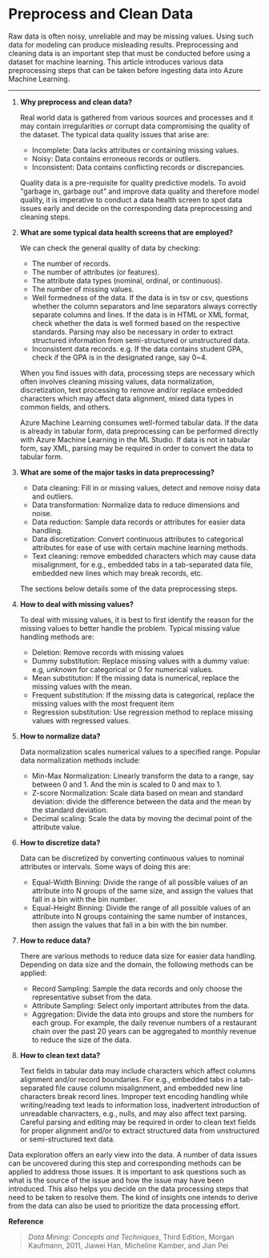 <properties title="Preprocess and Clean Data" pageTitle="Preprocess and Clean Data | Azure" description="Preprocess and Clean Data" metaKeywords="data cleansing" services="data-science-process" solutions="" documentationCenter="" authors="msolhab,xibingao" manager="jacob.spoelstra" editor="" videoId="" scriptId="" />

<tags ms.service="data-science-process" ms.workload="data-services" ms.tgt_pltfrm="na" ms.devlang="na" ms.topic="article" ms.date="02/16/2015" ms.author="msolhab,xibingao" /> 


Preprocess and Clean Data
========================================
Raw data is often noisy, unreliable and may be missing values. Using such data for modeling can produce misleading results. Preprocessing and cleaning data is an important step that must be conducted before using a dataset for machine learning. This article introduces various data preprocessing steps that can be taken before ingesting data into Azure Machine Learning. 

----------------

1. **Why preprocess and clean data?**

	Real world data is gathered from various sources and processes and it may contain irregularities or corrupt data compromising the quality of the dataset. The typical data quality issues that arise are:
	- Incomplete: Data lacks attributes or containing missing values.
	- Noisy: Data contains erroneous records or outliers.
	- Inconsistent: Data contains conflicting records or discrepancies. 
		
	Quality data is a pre-requisite for quality predictive models. To avoid "garbage in, garbage out" and improve data quality and therefore model quality, it is imperative to conduct a data health screen to spot data issues early and decide on the corresponding data preprocessing and cleaning steps.

2. **What are some typical data health screens that are employed?** 
	
	We can check the general quality of data by checking:
    - The number of records.
    - The number of attributes (or features).
	- The attribute data types (nominal, ordinal, or continuous).
	- The number of missing values.
	- Well formedness of the data. If the data is in tsv or csv, questions whether the column separators and line separators always correctly separate columns and lines. If the data is in HTML or XML format, check whether the data is well formed based on the respective standards. Parsing may also be necessary in order to extract structured information from semi-structured or unstructured data.
	- Inconsistent data records. e.g. If the data contains student GPA, check if the GPA is in the designated range, say 0~4. 

	When you find issues with data, processing steps are necessary which often involves cleaning missing values, data normalization, discretization, text processing to remove and/or replace embedded characters which may affect data alignment, mixed data types in common fields, and others. 
	
	Azure Machine Learning consumes well-formed tabular data.  If the data is already in tabular form, data preprocessing can be performed directly with Azure Machine Learning in the ML Studio.  If data is not in tabular form, say XML, parsing may be required in order to convert the data to tabular form.  

3. **What are some of the major tasks in data preprocessing?**

	- Data cleaning:  Fill in or missing values, detect and remove noisy data and outliers.
	- Data transformation:  Normalize data to reduce dimensions and noise.
	- Data reduction:  Sample data records or attributes for easier data handling.
	- Data discretization:  Convert continuous attributes to categorical attributes for ease of use with certain machine learning methods.
	- Text cleaning: remove embedded characters which may cause data misalignment, for e.g., embedded tabs in a tab-separated data file, embedded new lines which may break records, etc.	
	
	The sections below details some of the data preprocessing steps.

4. **How to deal with missing values?**
	
	To deal with missing values, it is best to first identify the reason for the missing values to better handle the problem. Typical missing value handling methods are:

	- Deletion: Remove records with missing values
	- Dummy substitution: Replace missing values with a dummy value: e.g, _unknown_ for categorical or 0 for numerical values.
	- Mean substitution: If the missing data is numerical, replace the missing values with the mean. 
	- Frequent substitution: If the missing data is categorical, replace the missing values with the most frequent item 
	- Regression substitution: Use regression method to replace missing values with regressed values.  

5. **How to normalize data?**
	
	Data normalization scales numerical values to a specified range. Popular data normalization methods include:
	- Min-Max Normalization: Linearly transform the data to a range, say between 0 and 1.  And the min is scaled to 0 and max to 1.
	- Z-score Normalization: Scale data based on mean and standard deviation: divide the difference between the data and the mean by the standard deviation.
	- Decimal scaling: Scale the data by moving the decimal point of the attribute value.  

6. **How to discretize data?**  

	Data can be discretized by converting continuous values to nominal attributes or intervals. Some ways of doing this are:
	- Equal-Width Binning: Divide the range of all possible values of an attribute into N groups of the same size, and assign the values that fall in a bin with the bin number.
	- Equal-Height Binning: Divide the range of all possible values of an attribute into N groups containing the same number of instances, then assign the values that fall in a bin with the bin number.  

7. **How to reduce data?**  

	There are various methods to reduce data size for easier data handling. Depending on data size and the domain, the following methods can be applied: 
	- Record Sampling: Sample the data records and only choose the representative subset from the data. 
	- Attribute Sampling: Select only important attributes from the data.  
	- Aggregation: Divide the data into groups and store the numbers for each group. For example, the daily revenue numbers of a restaurant chain over the past 20 years can be aggregated to monthly revenue to reduce the size of the data.  

8. **How to clean text data?**  

	Text fields in tabular data may include characters which affect columns alignment and/or record boundaries. For e.g., embedded tabs in a tab-separated file cause column misalignment, and embedded new line characters break record lines. Improper text encoding handling while writing/reading text leads to information loss, inadvertent introduction of unreadable chanracters, e.g., nulls, and may also affect text parsing. Careful parsing and editing may be required in order to clean text fields for proper alignment and/or to extract structured data from unstructured or semi-structured text data.

Data exploration offers an early view into the data. A number of data issues can be uncovered during this step and  corresponding methods can be applied to address those issues.  It is important to ask questions such as what is the source of the issue and how the issue may have been introduced. This also helps you decide on the data processing steps that need to be taken to resolve them. The kind of insights one intends to derive from the data can also be used to prioritize the data processing effort.

**Reference**
	
>_Data Mining: Concepts and Techniques_, Third Edition, Morgan Kaufmann, 2011, Jiawei Han, Micheline Kamber, and Jian Pei
